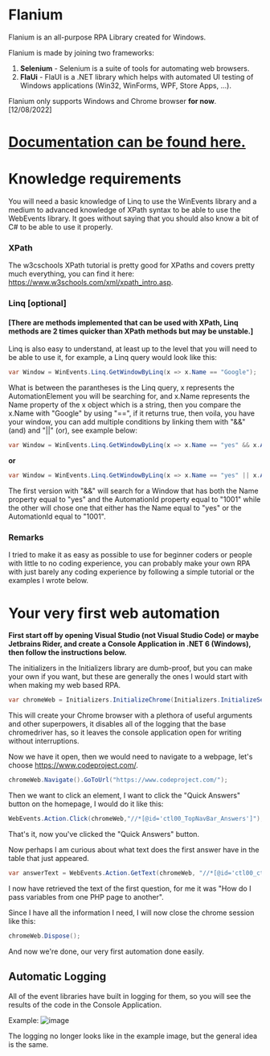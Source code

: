 # Flanium

Flanium is an all-purpose RPA Library created for Windows.

Flanium is made by joining two frameworks:
 1. **Selenium** - Selenium is a suite of tools for automating web browsers.
 2. **FlaUi** - FlaUI is a .NET library which helps with automated UI testing of Windows applications (Win32, WinForms, WPF, Store Apps, ...).
 
 Flanium only supports Windows and Chrome browser **for now**. [12/08/2022]
 
# [Documentation can be found here.](https://github.com/ALaurian/Flanium/blob/main/Documentation/LibraryDB.md)
 
# Knowledge requirements

You will need a basic knowledge of Linq to use the WinEvents library and a medium to advanced knowledge of XPath syntax to be able to use the WebEvents library.
It goes without saying that you should also know a bit of C# to be able to use it properly.

### XPath
The w3cschools XPath tutorial is pretty good for XPaths and covers pretty much everything, you can find it here: https://www.w3schools.com/xml/xpath_intro.asp.


### Linq [optional]
#### [There are methods implemented that can be used with XPath, Linq methods are 2 times quicker than XPath methods but may be unstable.]
Linq is also easy to understand, at least up to the level that you will need to be able to use it, for example, a Linq query would look like this:

```csharp
var Window = WinEvents.Linq.GetWindowByLinq(x => x.Name == "Google");
```

What is between the parantheses is the Linq query, x represents the AutomationElement you will be searching for, and x.Name represents the Name property of the x object which is a string, then you compare the x.Name with "Google" by using "==", if it returns true, then voila, you have your window, you can add multiple conditions by linking them with "&&" (and) and "||" (or), see example below:

```csharp
var Window = WinEvents.Linq.GetWindowByLinq(x => x.Name == "yes" && x.AutomationId == "1001");
```

**or**

```csharp
var Window = WinEvents.Linq.GetWindowByLinq(x => x.Name == "yes" || x.AutomationId == "1001");
```

The first version with "&&" will search for a Window that has both the Name property equal to "yes" and the AutomationId property equal to "1001" while the other will chose one that either has the Name equal to "yes" or the AutomationId equal to "1001".

### Remarks

I tried to make it as easy as possible to use for beginner coders or people with little to no coding experience, you can probably make your own RPA with just barely any coding experience by following a simple tutorial or the examples I wrote below.

# Your very first web automation

**First start off by opening Visual Studio (not Visual Studio Code) or maybe Jetbrains Rider, and create a Console Application in .NET 6 (Windows), then follow the instructions below.**

The initializers in the Initializers library are dumb-proof, but you can make your own if you want, but these are generally the ones I would start with when making my web based RPA.

```csharp
var chromeWeb = Initializers.InitializeChrome(Initializers.InitializeService);
```

This will create your Chrome browser with a plethora of useful arguments and other superpowers, it disables all of the logging that the base chromedriver has, so it leaves the console application open for writing without interruptions.

Now we have it open, then we would need to navigate to a webpage, let's choose https://www.codeproject.com/.

```csharp
chromeWeb.Navigate().GoToUrl("https://www.codeproject.com/");
```

Then we want to click an element, I want to click the "Quick Answers" button on the homepage, I would do it like this:

```csharp
WebEvents.Action.Click(chromeWeb,"//*[@id='ctl00_TopNavBar_Answers']");
```

That's it, now you've clicked the "Quick Answers" button.

Now perhaps I am curious about what text does the first answer have in the table that just appeared.

```csharp
var answerText = WebEvents.Action.GetText(chromeWeb, "//*[@id='ctl00_ctl00_MC_AMC_Entries_ctl01_QuestionRow_H']");
```

I now have retrieved the text of the first question, for me it was "How do I pass variables from one PHP page to another".

Since I have all the information I need, I will now close the chrome session like this:

```csharp
chromeWeb.Dispose();
```

And now we're done, our very first automation done easily.

## Automatic Logging

All of the event libraries have built in logging for them, so you will see the results of the code in the Console Application.

Example: ![image](https://user-images.githubusercontent.com/110975879/184256363-f316f713-0712-4391-8a41-70b3bb64e1a9.png)

The logging no longer looks like in the example image, but the general idea is the same.
